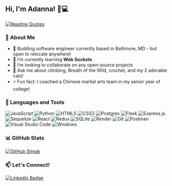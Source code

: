 ## Hi, I'm Adanna! 👋💻

<!--
**aliu7198/aliu7198** is a ✨ _special_ ✨ repository because its `README.md` (this file) appears on your GitHub profile.

Here are some ideas to get you started:

- 🔭 I’m currently working on ...
- 👯 I’m looking to collaborate on ...
- 🌱 I’m currently learning ...
- 🤔 I’m looking for help with ...
- 💬 Ask me about ...
- 📫 How to reach me: ...
- 😄 Pronouns: ...
- ⚡ Fun fact: ..
-->
[![Readme Quotes](https://quotes-github-readme.vercel.app/api?type=horizontal&theme=algolia&quote=Sometimes%2C%20the%20best%20way%20to%20solve%20your%20own%20problems%20is%20to%20help%20someone%20else.&author=Uncle%20Iroh)](https://github.com/piyushsuthar/github-readme-quotes)

### 📖 About Me

- 📍 Budding software engineer currently based in Baltimore, MD - but open to relocate anywhere!
- 🌱 I’m currently learning **Web Sockets**
- 👯 I’m looking to collaborate on any open-source projects
- 💬 Ask me about climbing, Breath of the Wild, crochet, and my 2 adorable cats!
- ⚡ Fun fact: I coached a Chinese martial arts team in my senior year of college!

### 🔧 Languages and Tools 
![JavaScript](https://img.shields.io/badge/javascript-%23323330.svg?style=for-the-badge&logo=javascript&logoColor=%23F7DF1E)
![Python](https://img.shields.io/badge/python-3670A0?style=for-the-badge&logo=python&logoColor=ffdd54)
![HTML5](https://img.shields.io/badge/html5-%23E34F26.svg?style=for-the-badge&logo=html5&logoColor=white)
![CSS3](https://img.shields.io/badge/css3-%231572B6.svg?style=for-the-badge&logo=css3&logoColor=white)
![Postgres](https://img.shields.io/badge/postgres-%23316192.svg?style=for-the-badge&logo=postgresql&logoColor=white)
![Flask](https://img.shields.io/badge/flask-%23000.svg?style=for-the-badge&logo=flask&logoColor=white)
![Express.js](https://img.shields.io/badge/express.js-%23404d59.svg?style=for-the-badge&logo=express&logoColor=%2361DAFB)
![Sequelize](https://img.shields.io/badge/Sequelize-52B0E7?style=for-the-badge&logo=Sequelize&logoColor=white)
![React](https://img.shields.io/badge/react-%2320232a.svg?style=for-the-badge&logo=react&logoColor=%2361DAFB)
![Redux](https://img.shields.io/badge/redux-%23593d88.svg?style=for-the-badge&logo=redux&logoColor=white)
![SQLite](https://img.shields.io/badge/sqlite-%2307405e.svg?style=for-the-badge&logo=sqlite&logoColor=white)
![Render](https://img.shields.io/badge/Render-%46E3B7.svg?style=for-the-badge&logo=render&logoColor=white)
![Git](https://img.shields.io/badge/git-%23F05033.svg?style=for-the-badge&logo=git&logoColor=white)
![Postman](https://img.shields.io/badge/Postman-FF6C37?style=for-the-badge&logo=postman&logoColor=white)
![Visual Studio Code](https://img.shields.io/badge/Visual%20Studio%20Code-0078d7.svg?style=for-the-badge&logo=visual-studio-code&logoColor=white)
![Windows](https://img.shields.io/badge/Windows-0078D6?style=for-the-badge&logo=windows&logoColor=white)

### 📊 GitHub Stats
[![GitHub Streak](https://streak-stats.demolab.com?user=aliu7198&theme=tokyonight-duo)](https://git.io/streak-stats)
<!-- [![Anurag's GitHub stats](https://github-readme-stats.vercel.app/api?username=aliu7198&theme=react)](https://github.com/anuraghazra/github-readme-stats) -->

### 📫 Let's Connect!
<a href="https://www.linkedin.com/in/adannaliu/"><img src="https://img.shields.io/badge/linkedin-%230077B5.svg?style=for-the-badge&logo=linkedin&logoColor=white" alt="LinkedIn Badge" target="_blank" rel="noopener noreferrer"/></a>
